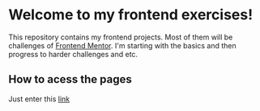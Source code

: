 # Welcome to my frontend exercises!

This repository contains my frontend projects. Most of them will be challenges of [Frontend Mentor](https://www.frontendmentor.io/). I'm starting with the basics and then progress to harder challenges and etc.


## How to acess the pages
Just enter this [link](https://oliverbiel.github.io/Frontend-exercises/)
